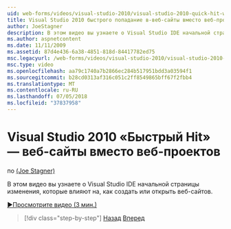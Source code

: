 ```yaml
---
uid: web-forms/videos/visual-studio-2010/visual-studio-2010-quick-hit-websites-instead-of-web-projects
title: Visual Studio 2010 быстрого попадание в-веб-сайты вместо веб-проектов | Документация Майкрософт
author: JoeStagner
description: В этом видео вы узнаете о Visual Studio IDE начальной страницы изменения, которые влияют на, как создать или открыть веб-сайтов.
ms.author: aspnetcontent
ms.date: 11/11/2009
ms.assetid: 87d4e436-6a38-4851-818d-84417782ed75
msc.legacyurl: /web-forms/videos/visual-studio-2010/visual-studio-2010-quick-hit-websites-instead-of-web-projects
msc.type: video
ms.openlocfilehash: aa79c1740a7b2866ec284b517951bdd3a03594f1
ms.sourcegitcommit: b28cd0313af316c051c2ff8549865bff67f2fbb4
ms.translationtype: MT
ms.contentlocale: ru-RU
ms.lasthandoff: 07/05/2018
ms.locfileid: "37837958"
---
```

<a name="visual-studio-2010-quick-hit---websites-instead-of-web-projects"></a>Visual Studio 2010 «Быстрый Hit» — веб-сайты вместо веб-проектов
====================
по [(Joe Stagner)](https://github.com/JoeStagner)

В этом видео вы узнаете о Visual Studio IDE начальной страницы изменения, которые влияют на, как создать или открыть веб-сайтов. 

[&#9654;Просмотрите видео (3 мин.)](https://channel9.msdn.com/Blogs/ASP-NET-Site-Videos/visual-studio-2010-quick-hit-websites-instead-of-web-projects)

> [!div class="step-by-step"]
> [Назад](visual-studio-2010-quick-hit-new-multi-targeting.md)
> [Вперед](visual-studio-2010-quick-hit-snippets-intellisense.md)
